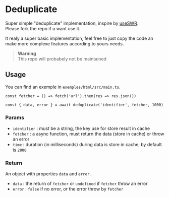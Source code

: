 # Deduplicate

Super simple "deduplicate" implementation, inspire by [useSWR](https://swr.vercel.app/).  
Please fork the repo if u want use it.

It realy a super basic implementation, feel free to just copy the code an make more complexe
features according to yours needs.

> **Warning**  
> This repo will probabely not be maintained

## Usage

You can find an exemple in `exemples/html/src/main.ts`.

```
const fetcher = () => fetch('url').then(res => res.json())

const { data, error } = await deduplicate('identifier', fetcher, 1000)
```

### Params
- `identifier` : must be a string, the key use for store result in cache
- `fetcher` : a async function, must return the data (store in cache) or throw an error
- `time` : duration (in milliseconds) during data is store in cache, by default is `2000`

### Return
An object with properties `data` and `error`.
- `data` : the return of `fetcher` or `undefined` if `fetcher` throw an error
- `error` : `false` if no error, or the error throw by `fetcher`